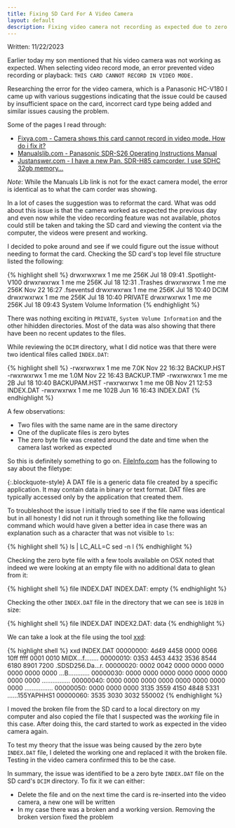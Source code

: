 ```yaml
---
title: Fixing SD Card For A Video Camera
layout: default
description: Fixing video camera not recording as expected due to zero byte INDEX.DAT file on the SD card
---
```


Written: 11/22/2023

Earlier today my son mentioned that his video camera was not working as expected. When selecting video record mode, an error prevented video recording or playback: `THIS CARD CANNOT RECORD IN VIDEO MODE.`

Researching the error for the video camera, which is a Panasonic HC-V180 I came up with various suggestions indicating that the issue could be caused by insufficient space on the card, incorrect card type being added and similar issues causing the problem.

Some of the pages I read through:

* [Fixya.com - Camera shows this card cannot record in video mode. How do i fix it?](https://www.fixya.com/support/t12495268-camera_shows_card_cannot_record_in_video)
* [Manualslib.com - Panasonic SDR-S26 Operating Instructions Manual](https://www.manualslib.com/manual/652659/Panasonic-Sdr-S26.html?page=86)
* [Justanswer.com - I have a new Pan. SDR-H85 camcorder. I use SDHC 32gb memory…](https://www.justanswer.com/video-camera-repair/65fgk-new-pan-sdr-h85-camcorder-use-sdhc-32gb-memory.html)

_Note_: While the Manuals Lib link is not for the exact camera model, the error is identical as to what the cam corder was showing.

In a lot of cases the suggestion was to reformat the card. What was odd about this issue is that the camera worked as expected the previous day and even now while the video recording feature was not available, photos could still be taken and taking the SD card and viewing the content via the computer, the videos were present and working.

I decided to poke around and see if we could figure out the issue without needing to format the card. Checking the SD card's top level file structure listed the following:

{% highlight shell %}
drwxrwxrwx  1 me  me  256K Jul 18 09:41 .Spotlight-V100
drwxrwxrwx  1 me  me  256K Jul 18 12:31 .Trashes
drwxrwxrwx  1 me  me  256K Nov 22 16:27 .fseventsd
drwxrwxrwx  1 me  me  256K Jul 18 10:40 DCIM
drwxrwxrwx  1 me  me  256K Jul 18 10:40 PRIVATE
drwxrwxrwx  1 me  me  256K Jul 18 09:43 System Volume Information
{% endhighlight %}

There was nothing exciting in `PRIVATE`, `System Volume Information` and the other hihidden  directories. Most of the data was also showing that there have been no recent updates to the files.

While reviewing the `DCIM` directory, what I did notice was that there were two identical files called `INDEX.DAT`:

{% highlight shell %}
-rwxrwxrwx  1  me  me  7.0K Nov 22 16:32 BACKUP.HST
-rwxrwxrwx  1  me  me  1.0M Nov 22 16:43 BACKUP.TMP
-rwxrwxrwx  1  me  me    2B Jul 18 10:40 BACKUPAM.HST
-rwxrwxrwx  1  me  me    0B Nov 21 12:53 INDEX.DAT
-rwxrwxrwx  1  me  me  102B Jun 16 16:43 INDEX.DAT
{% endhighlight %}

A few observations:

* Two files with the same name are in the same directory
* One of the duplicate files is zero bytes
* The zero byte file was created around the date and time when the camera last worked as expected

So this is definitely something to go on. [FileInfo.com](https://fileinfo.com/extension/dat) has the following to say about the filetype:

{:.blockquote-style}
A DAT file is a generic data file created by a specific application. It may contain data in binary or text format. DAT files are typically accessed only by the application that created them.

To troubleshoot the issue I initially tried to see if the file name was identical but in all honesty I did not run it through something like the following command which would have given a better idea in case there was an explanation such as a character that was not visible to `ls`:

{% highlight shell %}
ls | LC_ALL=C sed -n l
{% endhighlight %}

Checking the zero byte file with a few tools available on OSX noted that indeed we were looking at an empty file with no additional data to glean from it:

{% highlight shell %}
file INDEX.DAT
INDEX.DAT: empty
{% endhighlight %}

Checking the other `INDEX.DAT` file in the directory that we can see is `102B` in size:

{% highlight shell %}
file INDEX.DAT
INDEX2.DAT: data
{% endhighlight %}

We can take a look at the file using the tool [xxd](https://linux.die.net/man/1/xxd):

{% highlight shell %}
 xxd INDEX.DAT
00000000: 4d49 4458 0000 0066 10ff ffff 0001 0010  MIDX...f........
00000010: 0353 4453 4432 3536 8544 6180 8901 7200  .SDSD256.Da...r.
00000020: 0002 0042 0000 0000 0000 0000 0000 0000  ...B............
00000030: 0000 0000 0000 0000 0000 0000 0000 0000  ................
00000040: 0000 0000 0000 0000 0000 0000 0000 0000  ................
00000050: 0000 0000 0000 3135 3559 4150 4848 5331  ......155YAPHHS1
00000060: 3535 3030 3032                           550002
{% endhighlight %}

I moved the broken file from the SD card to a local directory on my computer and also copied the file that I suspected was the _working_ file in this case. After doing this, the card started to work as expected in the video camera again.

To test my theory that the issue was being caused by the zero byte `INDEX.DAT` file, I deleted the working one and replaced it with the broken file. Testing in the video camera confirmed this to be the case.

In summary, the issue was identified to be a zero byte `INDEX.DAT` file on the SD card's `DCIM` directory. To fix it we can either:

* Delete the file and on the next time the card is re-inserted into the video camera, a new one will be written
* In my case there was a broken and a working version. Removing the broken version fixed the problem
